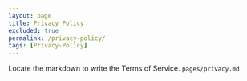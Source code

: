 ```yaml
---
layout: page
title: Privacy Policy
excluded: true
permalink: /privacy-policy/
tags: [Privacy-Policy]
---
```



Locate the markdown to write the Terms of Service. `pages/privacy.md`
